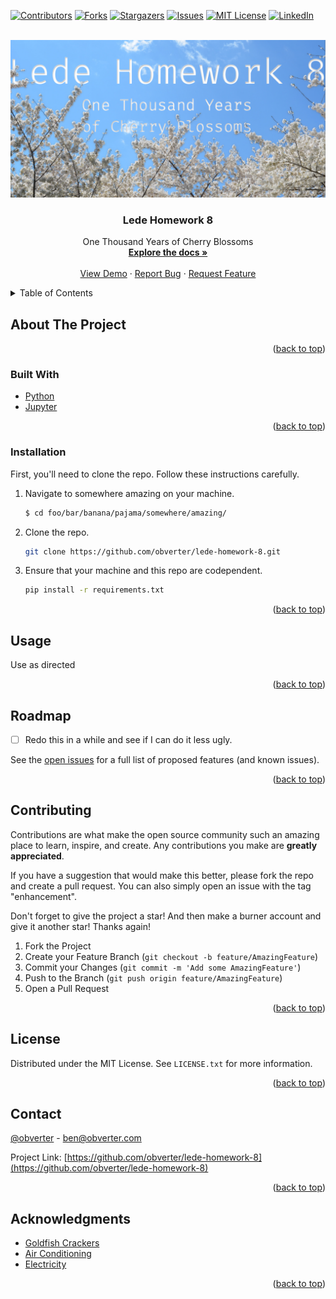 <div id="top"></div>
<!--
*** Thanks for checking out the Best-README-Template. If you have a suggestion
*** that would make this better, please fork the repo and create a pull request
*** or simply open an issue with the tag "enhancement".
*** Don't forget to give the project a star!
*** Thanks again! Now go create something AMAZING! :D
-->



<!-- PROJECT SHIELDS -->
<!--
*** I'm using markdown "reference style" links for readability.
*** Reference links are enclosed in brackets [ ] instead of parentheses ( ).
*** See the bottom of this document for the declaration of the reference variables
*** for contributors-url, forks-url, etc. This is an optional, concise syntax you may use.
*** https://www.markdownguide.org/basic-syntax/#reference-style-links
-->
[![Contributors][contributors-shield]][contributors-url]
[![Forks][forks-shield]][forks-url]
[![Stargazers][stars-shield]][stars-url]
[![Issues][issues-shield]][issues-url]
[![MIT License][license-shield]][license-url]
[![LinkedIn][linkedin-shield]][linkedin-url]



<!-- PROJECT LOGO -->
<br />
<div align="center">
  <a href="https://github.com/obverter/lede-homework-8">
    <img src="images/banner.png">
  </a>

<h3 align="center">Lede Homework 8</h3>

  <p align="center">
    One Thousand Years of Cherry Blossoms
    <br />
    <a href="https://github.com/obverter/lede-homework-8"><strong>Explore the docs »</strong></a>
    <br />
    <br />
    <a href="https://github.com/obverter/lede-homework-8">View Demo</a>
    ·
    <a href="https://github.com/obverter/lede-homework-8/issues">Report Bug</a>
    ·
    <a href="https://github.com/obverter/lede-homework-8/issues">Request Feature</a>
  </p>
</div>



<!-- TABLE OF CONTENTS -->
<details>
  <summary>Table of Contents</summary>
  <ol>
    <li>
      <a href="#about-the-project">About The Project</a>
      <ul>
        <li><a href="#built-with">Built With</a></li>
      </ul>
    </li>
    <li>
      <a href="#getting-started">Getting Started</a>
      <ul>
        <li><a href="#prerequisites">Prerequisites</a></li>
        <li><a href="#installation">Installation</a></li>
      </ul>
    </li>
    <li><a href="#usage">Usage</a></li>
    <li><a href="#roadmap">Roadmap</a></li>
    <li><a href="#contributing">Contributing</a></li>
    <li><a href="#license">License</a></li>
    <li><a href="#contact">Contact</a></li>
    <li><a href="#acknowledgments">Acknowledgments</a></li>
  </ol>
</details>



<!-- ABOUT THE PROJECT -->
## About The Project
<!--
[![Product Name Screen Shot][product-screenshot]](https://example.com) -->

<!-- Here's a blank template to get started: To avoid retyping too much info. Do a search and replace with your text editor for the following: `obverter`, `lede-homework-8`, `obverter`, `BenTylerElliott`, `obverter.com`, `ben`, `Lede Homework 8`, `One Thousand Years of Cherry Blossoms` -->

<p align="right">(<a href="#top">back to top</a>)</p>



### Built With

<!-- * [Next.js](https://nextjs.org/)
* [React.js](https://reactjs.org/)
* [Vue.js](https://vuejs.org/)
* [Angular](https://angular.io/)
* [Svelte](https://svelte.dev/)
* [Laravel](https://laravel.com)
* [Bootstrap](https://getbootstrap.com)
* [JQuery](https://jquery.com) -->
* [Python](https://python.org)
* [Jupyter](https://jupyter.org)

<p align="right">(<a href="#top">back to top</a>)</p>



<!-- GETTING STARTED -->
<!-- ## Getting Started

This is an example of how you may give instructions on setting up your project locally.
To get a local copy up and running follow these simple example steps. -->
### Installation

First, you'll need to clone the repo. Follow these instructions carefully.
<!-- 1. Get a free API Key at [https://example.com](https://example.com) -->
1. Navigate to somewhere amazing on your machine.
    ```sh
    $ cd foo/bar/banana/pajama/somewhere/amazing/
    ```
2. Clone the repo.
   ```sh
   git clone https://github.com/obverter/lede-homework-8.git
   ```
3. Ensure that your machine and this repo are codependent.
   ```sh
   pip install -r requirements.txt
   ```
<!-- 4. Enter your API in `config.js`
   ```js
   const API_KEY = 'ENTER YOUR API';
   ```-->

<!-- ### Prerequisites

First, you'll need to make sure that your machine and this repo are codependent.
* pip
  ```sh
  pip install -r requirements.txt
  ``` -->


<p align="right">(<a href="#top">back to top</a>)</p>



<!-- USAGE EXAMPLES -->
## Usage

Use as directed

<!-- Use this space to show useful examples of how a project can be used. Additional screenshots, code examples and demos work well in this space. You may also link to more resources. -->

<!-- _For more examples, please refer to the [Documentation](https://example.com)_ -->

<p align="right">(<a href="#top">back to top</a>)</p>



<!-- ROADMAP -->
## Roadmap

- [ ] Redo this in a while and see if I can do it less ugly.


See the [open issues](https://github.com/obverter/lede-homework-8/issues) for a full list of proposed features (and known issues).

<p align="right">(<a href="#top">back to top</a>)</p>



<!-- CONTRIBUTING -->
## Contributing

Contributions are what make the open source community such an amazing place to learn, inspire, and create. Any contributions you make are **greatly appreciated**.

If you have a suggestion that would make this better, please fork the repo and create a pull request. You can also simply open an issue with the tag "enhancement".

Don't forget to give the project a star! And then make a burner account and give it another star! Thanks again!

1. Fork the Project
2. Create your Feature Branch (`git checkout -b feature/AmazingFeature`)
3. Commit your Changes (`git commit -m 'Add some AmazingFeature'`)
4. Push to the Branch (`git push origin feature/AmazingFeature`)
5. Open a Pull Request

<p align="right">(<a href="#top">back to top</a>)</p>



<!-- LICENSE -->
## License

Distributed under the MIT License. See `LICENSE.txt` for more information.

<p align="right">(<a href="#top">back to top</a>)</p>



<!-- CONTACT -->
## Contact

[@obverter](https://twitter.com/obverter) - ben@obverter.com

Project Link: [https://github.com/obverter/lede-homework-8](https://github.com/obverter/lede-homework-8)

<p align="right">(<a href="#top">back to top</a>)</p>



<!-- ACKNOWLEDGMENTS -->
## Acknowledgments

* [Goldfish Crackers](https://en.wikipedia.org/wiki/Goldfish_(cracker))
* [Air Conditioning](https://en.wikipedia.org/wiki/Air_conditioning)
* [Electricity](https://en.wikipedia.org/wiki/Electricity)

<p align="right">(<a href="#top">back to top</a>)</p>



<!-- MARKDOWN LINKS & IMAGES -->
<!-- https://www.markdownguide.org/basic-syntax/#reference-style-links -->
[contributors-shield]: https://img.shields.io/github/contributors/obverter/lede-homework-8.svg?style=for-the-badge
[contributors-url]: https://github.com/obverter/lede-homework-8/graphs/contributors
[forks-shield]: https://img.shields.io/github/forks/obverter/lede-homework-8.svg?style=for-the-badge
[forks-url]: https://github.com/obverter/lede-homework-8/network/members
[stars-shield]: https://img.shields.io/github/stars/obverter/lede-homework-8.svg?style=for-the-badge
[stars-url]: https://github.com/obverter/lede-homework-8/stargazers
[issues-shield]: https://img.shields.io/github/issues/obverter/lede-homework-8.svg?style=for-the-badge
[issues-url]: https://github.com/obverter/lede-homework-8/issues
[license-shield]: https://img.shields.io/github/license/obverter/lede-homework-8.svg?style=for-the-badge
[license-url]: https://github.com/obverter/lede-homework-8/blob/master/LICENSE.txt
[linkedin-shield]: https://img.shields.io/badge/-LinkedIn-black.svg?style=for-the-badge&logo=linkedin&colorB=555
[linkedin-url]: https://linkedin.com/in/BenTylerElliott
